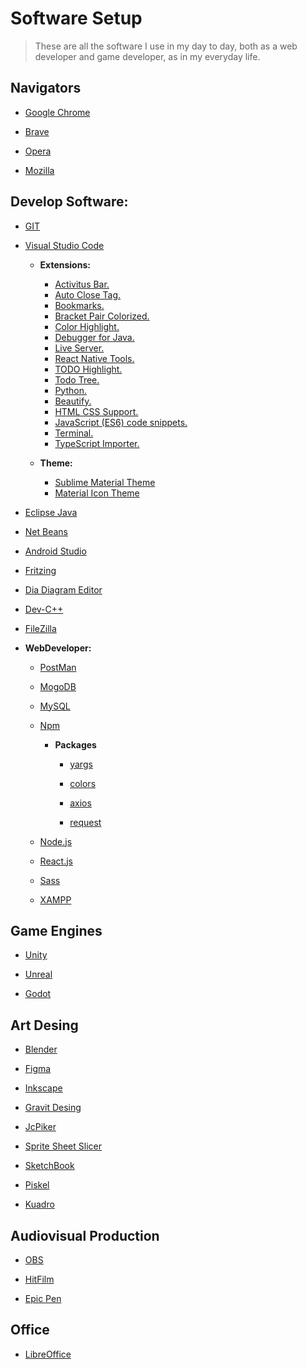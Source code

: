 
# Software Setup

> These are all the software I use in my day to day, 
> both as a web developer and game developer, as in my everyday life.

## Navigators

- [Google Chrome](https://www.google.com/chrome/index.html)

- [Brave](https://brave.com/)

- [Opera](https://www.opera.com/)

- [Mozilla](https://www.mozilla.org/en-US/)

## Develop Software:

- [GIT](https://git-scm.com/)

- [Visual Studio Code](https://code.visualstudio.com/)
  - **Extensions:**
    - [Activitus Bar.](https://marketplace.visualstudio.com/items?itemName=Gruntfuggly.activitusbar)
    - [Auto Close Tag.](https://marketplace.visualstudio.com/items?itemName=formulahendry.auto-close-tag)
    - [Bookmarks.](https://marketplace.visualstudio.com/items?itemName=alefragnani.Bookmarks)
    - [Bracket Pair Colorized.](https://marketplace.visualstudio.com/items?itemName=CoenraadS.bracket-pair-colorizer)
    - [Color Highlight.](https://marketplace.visualstudio.com/items?itemName=naumovs.color-highlight)
    - [Debugger for Java.](https://marketplace.visualstudio.com/items?itemName=vscjava.vscode-java-debug)
    - [Live Server.](https://marketplace.visualstudio.com/items?itemName=ritwickdey.LiveServer)
    - [React Native Tools.](https://marketplace.visualstudio.com/items?itemName=msjsdiag.vscode-react-native)
    - [TODO Highlight.](https://marketplace.visualstudio.com/items?itemName=wayou.vscode-todo-highlight)
    - [Todo Tree.](https://marketplace.visualstudio.com/items?itemName=Gruntfuggly.todo-tree)
    - [Python.](https://marketplace.visualstudio.com/items?itemName=ms-python.python)
    - [Beautify.](https://marketplace.visualstudio.com/items?itemName=HookyQR.beautify)
    - [HTML CSS Support.](https://marketplace.visualstudio.com/items?itemName=ecmel.vscode-html-css)
    - [JavaScript (ES6) code snippets.](https://marketplace.visualstudio.com/items?itemName=xabikos.JavaScriptSnippets)
    - [Terminal.](https://marketplace.visualstudio.com/items?itemName=formulahendry.terminal)
    - [TypeScript Importer.](https://marketplace.visualstudio.com/items?itemName=pmneo.tsimporter)
    
  - **Theme:**
    - [Sublime Material Theme](https://marketplace.visualstudio.com/items?itemName=jprestidge.theme-material-theme)
    - [Material Icon Theme](https://marketplace.visualstudio.com/items?itemName=PKief.material-icon-theme)
  
- [Eclipse Java](https://www.eclipse.org/downloads/)

- [Net Beans](https://netbeans.apache.org/)

- [Android Studio](https://developer.android.com/studio) 

- [Fritzing](https://fritzing.org/home/)

- [Dia Diagram Editor](http://dia-installer.de/shapes/Database/index.html.en)

- [Dev-C++](https://sourceforge.net/projects/orwelldevcpp/)

- [FileZilla](https://filezilla-project.org/)

- **WebDeveloper:**

  - [PostMan](https://www.getpostman.com/) 

  - [MogoDB](https://www.mongodb.com/)

  - [MySQL](https://www.mysql.com/)
  
  - [Npm](https://www.npmjs.com/get-npm)
  
    - **Packages**
    
      - [yargs](https://www.npmjs.com/package/yargs)
      
      - [colors](https://www.npmjs.com/package/colors)
      
      - [axios](https://www.npmjs.com/package/axios)
      
      - [request](https://www.npmjs.com/package/request)
  
  - [Node.js](https://nodejs.org/en/)
  
  - [React.js](https://reactjs.org/)
  
  - [Sass](https://sass-lang.com/)
  
  - [XAMPP](https://www.apachefriends.org/download_success.html)

## Game Engines

- [Unity](https://unity3d.com/get-unity/download)

- [Unreal](https://www.unrealengine.com/en-US/what-is-unreal-engine-4)

- [Godot](https://godotengine.org/) 

## Art Desing

- [Blender](https://www.blender.org/)

- [Figma](https://www.figma.com/)

- [Inkscape](https://inkscape.org/)

- [Gravit Desing](https://www.designer.io/en/)

- [JcPiker](https://download.cnet.com/Just-Color-Picker/3000-2191_4-10428271.html)

- [Sprite Sheet Slicer](https://isometric8.itch.io/sprite-sheet-slicer)

- [SketchBook](https://www.sketchbook.com/)

- [Piskel](https://www.piskelapp.com/)

- [Kuadro](http://kruelgames.com/tools/kuadro/)

## Audiovisual Production

- [OBS](https://obsproject.com/)

- [HitFilm](https://fxhome.com/hitfilm-express)

- [Epic Pen](https://epic-pen.com/)

## Office

- [LibreOffice](https://www.libreoffice.org/)







